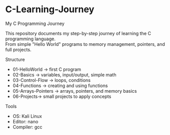 # C-Learning-Journey

My C Programming Journey 

This repository documents my step-by-step journey of learning the C programming language.  
From simple "Hello World" programs to memory management, pointers, and full projects.  

 Structure
- 01-HelloWorld → first C program
- 02-Basics → variables, input/output, simple math
- 03-Control-Flow → loops, conditions
- 04-Functions → creating and using functions
- 05-Arrays-Pointers → arrays, pointers, and memory basics
- 06-Projects→ small projects to apply concepts

 Tools
- OS: Kali Linux  
- Editor: nano  
- Compiler: gcc
